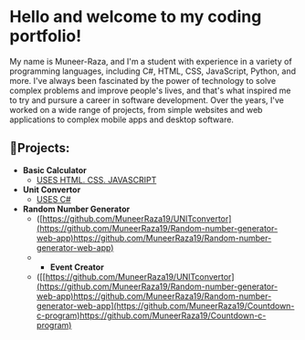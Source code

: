 # Hello and welcome to my coding portfolio!
My name is Muneer-Raza, and I'm a student with experience in a variety of programming languages, including C#, HTML, CSS, JavaScript, Python, and more. I've always been fascinated by the power of technology to solve complex problems and improve people's lives, and that's what inspired me to try and pursure a career in software development. Over the years, I've worked on a wide range of projects, from simple websites and web applications to complex mobile apps and desktop software.

## <h2>👨‍Projects:</h2>

- <b>Basic Calculator</b>
  - [USES HTML. CSS. JAVASCRIPT](https://github.com/MuneerRaza19/Calculator)
- <b>Unit Convertor</b>
  - [USES C#](https://github.com/MuneerRaza19/UNITconvertor)
- <b>Random Number Generator</b>
  - ([https://github.com/MuneerRaza19/UNITconvertor](https://github.com/MuneerRaza19/Random-number-generator-web-app)https://github.com/MuneerRaza19/Random-number-generator-web-app)
  - - <b>Event Creator</b>
  - ([[https://github.com/MuneerRaza19/UNITconvertor](https://github.com/MuneerRaza19/Random-number-generator-web-app)https://github.com/MuneerRaza19/Random-number-generator-web-app](https://github.com/MuneerRaza19/Countdown-c-program)https://github.com/MuneerRaza19/Countdown-c-program)



